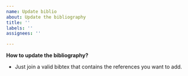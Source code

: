 ```yaml
---
name: Update biblio
about: Update the bibliography
title: ''
labels: ''
assignees: ''

---
```


**How to update the bibliography?**
- Just join a valid bibtex that contains the references you want to add.
